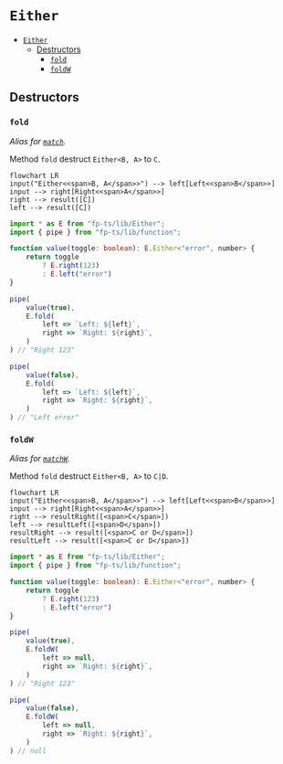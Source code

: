 # `Either`

- [`Either`](#either)
  - [Destructors](#destructors)
    - [`fold`](#fold)
    - [`foldW`](#foldw)

## Destructors


### `fold`
*Alias for [`match`](#match).*

Method `fold` destruct `Either<B, A>` to `C`.

```mermaid
flowchart LR
input("Either<<span>B, A</span>>") --> left[Left<<span>B</span>>]
input --> right[Right<<span>A</span>>]
right --> result([C])
left --> result([C])

```


```ts
import * as E from "fp-ts/lib/Either";
import { pipe } from "fp-ts/lib/function";

function value(toggle: boolean): E.Either<"error", number> {
    return toggle
        ? E.right(123)
        : E.left("error")
}

pipe(
    value(true),
    E.fold(
        left => `Left: ${left}`,
        right => `Right: ${right}`,
    )
) // "Right 123"

pipe(
    value(false),
    E.fold(
        left => `Left: ${left}`,
        right => `Right: ${right}`,
    )
) // "Left error"
```


### `foldW`
*Alias for [`matchW`](#matchW).*

Method `fold` destruct `Either<B, A>` to `C|D`.

```mermaid
flowchart LR
input("Either<<span>B, A</span>>") --> left[Left<<span>B</span>>]
input --> right[Right<<span>A</span>>]
right --> resultRight([<span>C</span>])
left --> resultLeft([<span>D</span>])
resultRight --> result([<span>C or D</span>])
resultLeft --> result([<span>C or D</span>])

```


```ts
import * as E from "fp-ts/lib/Either";
import { pipe } from "fp-ts/lib/function";

function value(toggle: boolean): E.Either<"error", number> {
    return toggle
        ? E.right(123)
        : E.left("error")
}

pipe(
    value(true),
    E.foldW(
        left => null,
        right => `Right: ${right}`,
    )
) // "Right 123"

pipe(
    value(false),
    E.foldW(
        left => null,
        right => `Right: ${right}`,
    )
) // null
```